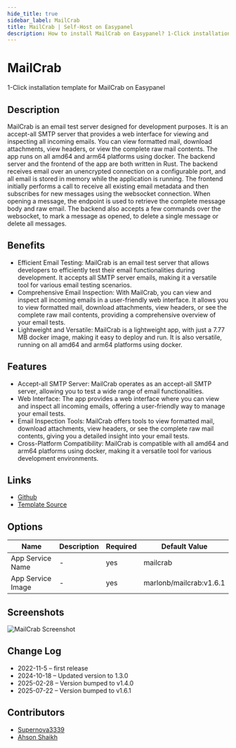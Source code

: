 ```yaml
---
hide_title: true
sidebar_label: MailCrab
title: MailCrab | Self-Host on Easypanel
description: How to install MailCrab on Easypanel? 1-Click installation template for MailCrab on Easypanel
---
```


<!-- generated -->

# MailCrab

1-Click installation template for MailCrab on Easypanel

## Description

MailCrab is an email test server designed for development purposes. It is an accept-all SMTP server that provides a web interface for viewing and inspecting all incoming emails. You can view formatted mail, download attachments, view headers, or view the complete raw mail contents. The app runs on all amd64 and arm64 platforms using docker. The backend server and the frontend of the app are both written in Rust. The backend receives email over an unencrypted connection on a configurable port, and all email is stored in memory while the application is running. The frontend initially performs a call to receive all existing email metadata and then subscribes for new messages using the websocket connection. When opening a message, the endpoint is used to retrieve the complete message body and raw email. The backend also accepts a few commands over the websocket, to mark a message as opened, to delete a single message or delete all messages.

## Benefits

- Efficient Email Testing: MailCrab is an email test server that allows developers to efficiently test their email functionalities during development. It accepts all SMTP server emails, making it a versatile tool for various email testing scenarios.
- Comprehensive Email Inspection: With MailCrab, you can view and inspect all incoming emails in a user-friendly web interface. It allows you to view formatted mail, download attachments, view headers, or see the complete raw mail contents, providing a comprehensive overview of your email tests.
- Lightweight and Versatile: MailCrab is a lightweight app, with just a 7.77 MB docker image, making it easy to deploy and run. It is also versatile, running on all amd64 and arm64 platforms using docker.

## Features

- Accept-all SMTP Server: MailCrab operates as an accept-all SMTP server, allowing you to test a wide range of email functionalities.
- Web Interface: The app provides a web interface where you can view and inspect all incoming emails, offering a user-friendly way to manage your email tests.
- Email Inspection Tools: MailCrab offers tools to view formatted mail, download attachments, view headers, or see the complete raw mail contents, giving you a detailed insight into your email tests.
- Cross-Platform Compatibility: MailCrab is compatible with all amd64 and arm64 platforms using docker, making it a versatile tool for various development environments.

## Links

- [Github](https://github.com/tweedegolf/mailcrab)
- [Template Source](https://github.com/easypanel-io/templates/tree/main/templates/mailcrab)

## Options

Name | Description | Required | Default Value
-|-|-|-
App Service Name | - | yes | mailcrab
App Service Image | - | yes | marlonb/mailcrab:v1.6.1

## Screenshots

![MailCrab Screenshot](./assets/screenshot.png)

## Change Log

- 2022-11-5 – first release
- 2024-10-18 – Updated version to 1.3.0
- 2025-02-28 – Version bumped to v1.4.0
- 2025-07-22 – Version bumped to v1.6.1

## Contributors

- [Supernova3339](https://github.com/Supernova3339)
- [Ahson Shaikh](https://github.com/Ahson-Shaikh)
